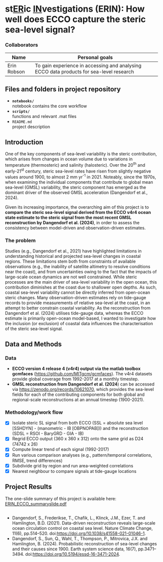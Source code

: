 # st<ins>E</ins><ins>R</ins>ic <ins>I</ins><ins>N</ins>vestigations (ERIN): How well does ECCO capture the steric sea-level signal?
### Collaborators

| Name | Personal goals |
| ------------- | ------------- |
| Erin Robson | To gain experience in accessing and analysing ECCO data products for sea-level research

## Files and folders in project repository

* **`notebooks/`**
<br> notebook contains the core workflow
* **`scripts/`**
<br> functions and relevant .mat files
* `README.md`
<br> project description

## Introduction

One of the key components of sea-level variability is the steric contribution, which arises from changes in ocean volume due to variations in temperature (thermosteric) and salinity (halosteric). Over the 20<sup>th</sup> and early-21<sup>st</sup> century, steric sea-level rates have risen from slightly negative values around 1900, to almost 2 mm yr<sup>-1</sup> in 2021. Noteably, since the 1970s, when examining the individual components that contribute to global mean sea-level (GMSL) variability, the steric component has emerged as the dominant driver of the observed GMSL acceleration (Dangendorf et al., 2024). 

Given its increasing importance, the overarching aim of this project is to **compare the steric sea-level signal derived from the ECCO v4r4 ocean state estimate to the steric signal from the most recent GMSL reconstruction by Dangendorf et al. (2024)**, in order to assess the consistency between model-driven and observation-driven estimates.

### The problem
Studies (e.g., Dangendorf et al., 2021) have highlighted limitations in understanding historical and projected sea-level changes in coastal regions. These limitations stem both from constraints of available observations (e.g., the inability of satellite altimetry to resolve conditions near the coast), and from uncertainties owing to the fact that the impacts of large-scale ocean dynamics are not well constrained. While steric processes are the main driver of sea-level variability in the open ocean, this contribution diminishes at the coast due to shallower open depths. As such, coastal sea-level variability cannot be directly inferred from open-ocean steric changes. Many observation-driven estimates rely on tide-gauge records to provide measurements of relative sea-level at the coast, in an attempt to better constrain coastal variability. As the reconstruction from Dangendorf et al. (2024) utilises tide-gauge data, whereas the ECCO estimate is primarily open-ocean model-based, I wanted to investigate how the inclusion (or exclusion) of coastal data influences the characterisation of the steric sea-level signal. 

## Data and Methods

### Data

* **ECCO version 4 release 4 (v4r4) output via the matlab toolbox gcmfaces** (https://github.com/MITgcm/gcmfaces). The v4r4 datasets provide global coverage from 1992-2017 at a monthly timestep.
* **GMSL reconstruction from Dangendorf et al. (2024**) can be accessed via https://zenodo.org/records/10621070, which provides the sea-level fields for each of the contributing components for both global and regional-scale reconstructions at an annual timestep (1900-2021). 

### Methodology/work flow

- [x] Isolate steric SL signal from both ECCO (SSL = absolute sea level [SSHDYN] - (manometric - IB [OBPNOPAB])) and the reconstruction (SDSL = RSOI - BaryGRD - GIA - IB)
- [x] Regrid ECCO output (360 x 360 x 312) onto the same grid as D24 (74742 x 26)
- [x] Compute linear trend of each signal (1992-2017) 
- [x] Run various comparison analyses (e.g., pattern/temporal correlations, RMSE, trend differences)
- [x] Subdivide grid by region and run area-weighted correlations 
- [x] Nearest neighbour to compare signals at tide-gauge locations

## Project Results
The one-slide summary of this project is available here: [ERIN_ECCO_summaryslide.pdf](https://github.com/user-attachments/files/20576634/ERIN_ECCO_summaryslide.pdf)

##
* Dangendorf, S., Frederikse, T., Chafik, L., Klinck, J.M., Ezer, T. and Hamlington, B.D. (2021). Data-driven reconstruction reveals large-scale ocean circulation control on coastal sea level. Nature Climate Change, 11(6), pp.514–520. doi:https://doi.org/10.1038/s41558-021-01046-1.
* Dangendorf, S., Sun, Q., Wahl, T., Thompson, P., Mitrovica, J.X. and Hamlington, B. (2024). Probabilistic reconstruction of sea-level changes and their causes since 1900. Earth system science data, 16(7), pp.3471–3494. doi:https://doi.org/10.5194/essd-16-3471-2024.

